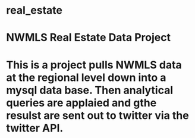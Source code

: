 # real_estate
<h1>
  NWMLS Real Estate Data Project
<h1/>

This is a project pulls NWMLS data at the regional level down into a mysql data base. Then analytical queries are applaied and gthe resulst are sent out to twitter via the twitter API.


